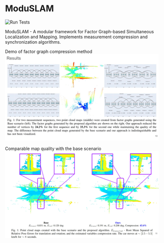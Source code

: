 # ModuSLAM

![Run Tests](https://github.com/fatrybl/ModuSLAM/workflows/Run%20Tests/badge.svg)

ModuSLAM - A modular framework for Factor Graph-based Simultaneous Localization and Mapping. Implements measurement
compression and synchronization algorithms.

Demo of factor graph compression method
![alt text](/docs/compression_demo1.png?raw=true "Managers")

Comparable map quality with the base scenario
![alt text](/docs/compression_demo2.png?raw=true "Managers")
